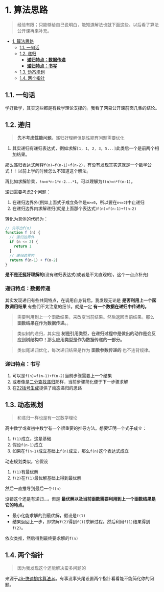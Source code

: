 # 1. 算法思路
> 经验有限；只能够给自己说明白，能知道解法也就下面这些。以后看了算法公开课再来补充。

<!-- TOC -->

- [1. 算法思路](#1-算法思路)
  - [1.1. 一句话](#11-一句话)
  - [1.2. 递归](#12-递归)
    - [**递归特点：数据传递**](#递归特点数据传递)
    - [**递归特点：书写**](#递归特点书写)
  - [1.3. 动态规划](#13-动态规划)
  - [1.4. 两个指针](#14-两个指针)

<!-- /TOC -->

## 1.1. 一句话

学好数学，其实这些都是有数学理论支撑的。我看了网易公开课前面几集的结论。

## 1.2. 递归

> **先不考虑性能问题**，递归好理解但是性能有问题需要优化

1. 其实递归有递归表达式，例如求解`[1, 1, 2, 3, 5...]`此类后一个是前两个相加结果。

那么递归表达式解释`f(n)=f(n-1)+f(n-2)`，有没有发现其实这就是一个数学公式！！以前上学的时候怎么不知道这个解法。

再比如求解阶乘，`!n=n*n-1*n-2...*1`。可以理解为`f(n)=n*f(n-1)`。

递归需要考虑2个问题：

1. 在递归边界外(例如上面式子成立条件是`n>=0`，所以要在`n<=2`)中止递归
2. 在递归边界内求解递归(就是上面那个表达式)`f(n)=f(n-1)+f(n-2)`

转化为具体的代码为：

```JavaScript
// 先写出f(n)
function f (n) {
  // 递归边界外
  if (n <= 2) {
    return 1
  }
  // 递归边界内
  return f(n-1) + f(n-2)
}
```

**是不是还挺好理解的**(没有递归表达式(或者是不太直观的)，这个一点点补充)

### **递归特点：数据传递**

其实发现递归有些共同特点，在调用自身背后。我发现无论是 **是否利用上一个函数调用结果** 有些们不太注意的细节。就是一定 **有一个数据在递归中传递的。**

> 需要利用到上一个函数结果，来改变当前结果。然后返回当前结果。那么 **函数结果在作为数据传递。**。

> 类似树的递归，其实是 **树是引用类型，在递归过程中是做出的动作是会反应到树结构中！那么应用类型是作为数据传递的一部分。**

> 类似尾递归优化，每次递归结果是作为 **函数参数传递的** 也不违背规律。


### **递归特点：书写**

1. 可以是`f(n)=f(n-1)+f(n-2)`当前步骤需要上一个结果
2. 或者像是[二分查找递归](https://github.com/JiangWeixian/JS-Tips/blob/master/Grammar/JS-Array-%E4%BA%8C%E5%88%86%E6%9F%A5%E6%89%BE.md)那样，当前步骤简化便于下一步骤求解
3. 在[22括号生成]()提供了动态递归的思路

## 1.3. 动态规划

> 和递归一样也是有一定数学理论

高中数学或者初中数学有一个很重要的推导方法。想要证明一个式子成立：

1. `f(1)`成立，这是基础
2. 假设`f(n-1)`成立
3. 如果在`f(n-1)`成立基础上`f(n)`成立，那么`f(n)`这个表达式成立

动态规划类似，它假设

1. `f(1)`有最优解
2. `f(2)`在`f(1)`最优解基础上得到最优解

然后一直推导到最后一个`f(n)`

没错这个还是有递归...。但是 **最优解以及当前函数需要利用到上一个函数结果是它的特点。**

* 最小化能求解的到最优解，假设是`f(1)`
* 结果返回上一步，即求解`f(2)`得到`f(1)`求解过程。然后利用`f(1)`结果得到`f(2)`。

依次类推，然后得到最终要求解的`f(n)`

## 1.4. 两个指针

> 因为我发现这个还能解决蛮多问题的

来源于[JS-快速排序算法.js](https://github.com/JiangWeixian/JS-Books/blob/master/JS%E6%95%B0%E6%8D%AE%E7%BB%93%E6%9E%84%E4%B8%8E%E7%AE%97%E6%B3%95/%E7%AE%97%E6%B3%95%E9%83%A8%E5%88%86/%E6%8E%92%E5%BA%8F%E7%AE%97%E6%B3%95/quickSort.js)。有事没事头尾设置两个指针看看能不能简化你的问题。